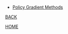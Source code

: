 - [Policy Gradient Methods](policy_gradient_methods.md)

[BACK](../index.md)

[HOME](../../README.md)